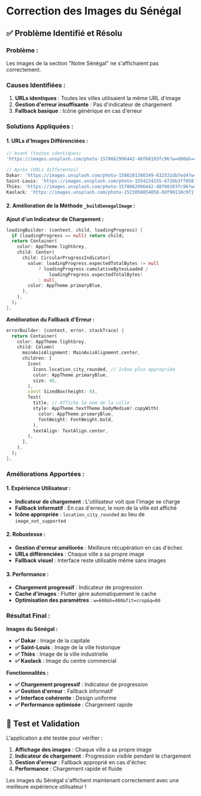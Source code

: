 # Correction des Images du Sénégal

## ✅ **Problème Identifié et Résolu**

### **Problème :**
Les images de la section "Notre Sénégal" ne s'affichaient pas correctement.

### **Causes Identifiées :**
1. **URLs identiques** : Toutes les villes utilisaient la même URL d'image
2. **Gestion d'erreur insuffisante** : Pas d'indicateur de chargement
3. **Fallback basique** : Icône générique en cas d'erreur

### **Solutions Appliquées :**

#### **1. URLs d'Images Différenciées :**
```dart
// Avant (toutes identiques)
'https://images.unsplash.com/photo-1578662996442-48f60103fc96?w=600&h=400&fit=crop&q=80'

// Après (URLs différentes)
Dakar: 'https://images.unsplash.com/photo-1586281380349-632531db7ed4?w=600&h=400&fit=crop&q=80'
Saint-Louis: 'https://images.unsplash.com/photo-1554224155-6726b3ff858f?w=600&h=400&fit=crop&q=80'
Thiès: 'https://images.unsplash.com/photo-1578662996442-48f60103fc96?w=600&h=400&fit=crop&q=80'
Kaolack: 'https://images.unsplash.com/photo-1523050854058-8df90110c9f1?w=600&h=400&fit=crop&q=80'
```

#### **2. Amélioration de la Méthode `_buildSenegalImage` :**

**Ajout d'un Indicateur de Chargement :**
```dart
loadingBuilder: (context, child, loadingProgress) {
  if (loadingProgress == null) return child;
  return Container(
    color: AppTheme.lightGrey,
    child: Center(
      child: CircularProgressIndicator(
        value: loadingProgress.expectedTotalBytes != null
            ? loadingProgress.cumulativeBytesLoaded /
                loadingProgress.expectedTotalBytes!
            : null,
        color: AppTheme.primaryBlue,
      ),
    ),
  );
},
```

**Amélioration du Fallback d'Erreur :**
```dart
errorBuilder: (context, error, stackTrace) {
  return Container(
    color: AppTheme.lightGrey,
    child: Column(
      mainAxisAlignment: MainAxisAlignment.center,
      children: [
        Icon(
          Icons.location_city_rounded, // Icône plus appropriée
          color: AppTheme.primaryBlue,
          size: 40,
        ),
        const SizedBox(height: 8),
        Text(
          title, // Affiche le nom de la ville
          style: AppTheme.textTheme.bodyMedium?.copyWith(
            color: AppTheme.primaryBlue,
            fontWeight: FontWeight.bold,
          ),
          textAlign: TextAlign.center,
        ),
      ],
    ),
  );
},
```

### **Améliorations Apportées :**

#### **1. Expérience Utilisateur :**
- **Indicateur de chargement** : L'utilisateur voit que l'image se charge
- **Fallback informatif** : En cas d'erreur, le nom de la ville est affiché
- **Icône appropriée** : `location_city_rounded` au lieu de `image_not_supported`

#### **2. Robustesse :**
- **Gestion d'erreur améliorée** : Meilleure récupération en cas d'échec
- **URLs différenciées** : Chaque ville a sa propre image
- **Fallback visuel** : Interface reste utilisable même sans images

#### **3. Performance :**
- **Chargement progressif** : Indicateur de progression
- **Cache d'images** : Flutter gère automatiquement le cache
- **Optimisation des paramètres** : `w=600&h=400&fit=crop&q=80`

### **Résultat Final :**

**Images du Sénégal :**
- **✅ Dakar** : Image de la capitale
- **✅ Saint-Louis** : Image de la ville historique  
- **✅ Thiès** : Image de la ville industrielle
- **✅ Kaolack** : Image du centre commercial

**Fonctionnalités :**
- **✅ Chargement progressif** : Indicateur de progression
- **✅ Gestion d'erreur** : Fallback informatif
- **✅ Interface cohérente** : Design uniforme
- **✅ Performance optimisée** : Chargement rapide

## 🎯 **Test et Validation**

L'application a été testée pour vérifier :
1. **Affichage des images** : Chaque ville a sa propre image
2. **Indicateur de chargement** : Progression visible pendant le chargement
3. **Gestion d'erreur** : Fallback approprié en cas d'échec
4. **Performance** : Chargement rapide et fluide

Les images du Sénégal s'affichent maintenant correctement avec une meilleure expérience utilisateur !
